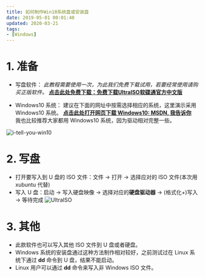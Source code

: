 ```yaml
---
title: 如何制作Win10系统盘或安装盘
date: 2019-05-01 00:01:40
updated: 2020-03-21
tags:
- [Windows]
---
```


# 1. 准备
- 写盘软件：
   *此教程需要使用一次，为此我们免费下载试用，若要经常使用请购买正版软件。*
   **[点击此处免费下载：免费下载UltraISO软碟通官方中文版](https://cn.ultraiso.net/xiazai.html)**

- Windows10 系统：
   建议在下面的网址中按需选择相应的系统，这里演示采用 Windows10 系统。
   **[点击此处打开网页下载 Windows10: MSDN, 我告诉你](http://msdn.itellyou.cn/)**
   我也比较推荐大家都用 Windows10 系统，因为驱动相对完整一些。

<!--more-->

![i-tell-you-win10](https://file.infonet.io/blog-files/Win10/i-tell-you-win10.png)

# 2. 写盘
- 打开要写入到 U 盘的 ISO 文件：文件 -> 打开 -> 选择应对的 ISO 文件(本次用 xubuntu 代替)
- 写入 U 盘：启动 -> 写入硬盘映像 -> 选择对应的**硬盘驱动器** -> (格式化+)写入 -> 等待完成
![UltraISO](https://file.infonet.io/blog-files/Win10/UltraISO.png)

# 3. 其他
- 此款软件也可以写入其他 ISO 文件到 U 盘或者硬盘。
- Windows 系统的安装盘通过这种方法制作相对较好，之前测试过在 Linux 系统下通过 **dd** 命令到 U 盘，结果不能启动。
- Linux 用户可以通过 **dd** 命令来写入非 Windows ISO 文件。

